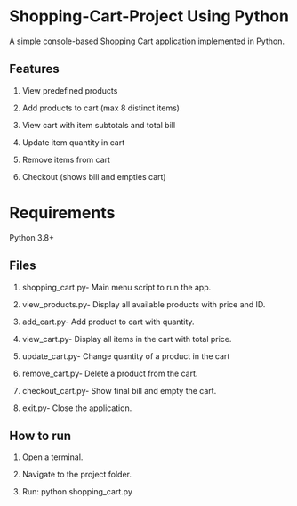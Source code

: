 # Shopping-Cart-Project Using Python 
A simple console-based Shopping Cart application implemented in Python.
## Features

1. View predefined products

2. Add products to cart (max 8 distinct items)

3. View cart with item subtotals and total bill

4. Update item quantity in cart

5. Remove items from cart

6. Checkout (shows bill and empties cart)

# Requirements

Python 3.8+

## Files

1. shopping_cart.py- Main menu script to run the app.

2. view_products.py- Display all available products with price and ID.

3. add_cart.py- Add product to cart with quantity.

4. view_cart.py- Display all items in the cart with total price.

5. update_cart.py- Change quantity of a product in the cart

6. remove_cart.py- Delete a product from the cart.

7. checkout_cart.py- Show final bill and empty the cart.

8. exit.py- Close the application.

## How to run

1. Open a terminal.

2. Navigate to the project folder.

3. Run: python shopping_cart.py


